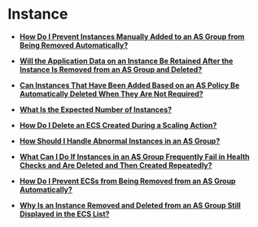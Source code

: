 # Instance<a name="EN-US_TOPIC_0142098777"></a>

-   **[How Do I Prevent Instances Manually Added to an AS Group from Being Removed Automatically?](how-do-i-prevent-instances-manually-added-to-an-as-group-from-being-removed-automatically.md)**  

-   **[Will the Application Data on an Instance Be Retained After the Instance Is Removed from an AS Group and Deleted?](will-the-application-data-on-an-instance-be-retained-after-the-instance-is-removed-from-an-as-group.md)**  

-   **[Can Instances That Have Been Added Based on an AS Policy Be Automatically Deleted When They Are Not Required?](can-instances-that-have-been-added-based-on-an-as-policy-be-automatically-deleted-when-they-are-not.md)**  

-   **[What Is the Expected Number of Instances?](what-is-the-expected-number-of-instances.md)**  

-   **[How Do I Delete an ECS Created During a Scaling Action?](how-do-i-delete-an-ecs-created-during-a-scaling-action.md)**  

-   **[How Should I Handle Abnormal Instances in an AS Group?](how-should-i-handle-abnormal-instances-in-an-as-group.md)**  

-   **[What Can I Do If Instances in an AS Group Frequently Fail in Health Checks and Are Deleted and Then Created Repeatedly?](what-can-i-do-if-instances-in-an-as-group-frequently-fail-in-health-checks-and-are-deleted-and-then.md)**  

-   **[How Do I Prevent ECSs from Being Removed from an AS Group Automatically?](how-do-i-prevent-ecss-from-being-removed-from-an-as-group-automatically.md)**  

-   **[Why Is an Instance Removed and Deleted from an AS Group Still Displayed in the ECS List?](why-is-an-instance-removed-and-deleted-from-an-as-group-still-displayed-in-the-ecs-list.md)**  


